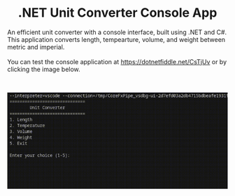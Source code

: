 <h1 align="center">
  .NET Unit Converter Console App
</h1>

An efficient unit converter with a console interface, built using .NET and C#. This application converts length, tempearture, volume, and weight between metric and imperial.<br/><br/>
You can test the console application at <a href="https://dotnetfiddle.net/CsTjUv">https://dotnetfiddle.net/CsTjUv</a> or by clicking the image below.

&nbsp;

<a href="https://dotnetfiddle.net/CsTjUv"><img src="example.gif" width="1280"></a>

